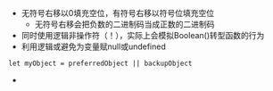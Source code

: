 - 无符号右移以0填充空位，有符号右移以符号位填充空位
    - 无符号右移会把负数的二进制码当成正数的二进制码
- 同时使用逻辑非操作符（！），实际上会模拟Boolean()转型函数的行为
- 利用逻辑或避免为变量赋null或undefined
```
let myObject = preferredObject || backupObject
```
- 
